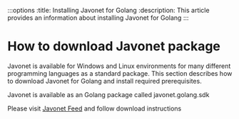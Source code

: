 :::options
:title: Installing Javonet for Golang
:description: This article provides an information about installing Javonet for Golang
:::

# How to download Javonet package

Javonet is available for Windows and Linux environments for many different programming languages as a standard package. This section describes how to download Javonet for Golang and install required prerequisites. 

Javonet is available as an Golang package called javonet.golang.sdk

Please visit [Javonet Feed](https://dev.azure.com/sdncenterspzoo/JAVONETFEEDS/_artifacts/feed/JavonetTestPublic/UPack/javonet.golang.sdk) and follow download instructions

